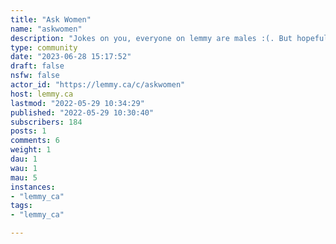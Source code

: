 ```yaml
---
title: "Ask Women" 
name: "askwomen"
description: "Jokes on you, everyone on lemmy are males :(. But hopefully that changes eventually! Crosspost questions for females from there to here!Ask any question and ideally only females answer the question. Males can answer too, but ideally you state that you’re not a female.Related:- lemmy.ca/c/askmen- [ask transgender/non-binary](https://lemmy.ml/c/transgender)"
type: community
date: "2023-06-28 15:17:52"
draft: false
nsfw: false
actor_id: "https://lemmy.ca/c/askwomen"
host: lemmy.ca
lastmod: "2022-05-29 10:34:29"
published: "2022-05-29 10:30:40"
subscribers: 184
posts: 1
comments: 6
weight: 1
dau: 1
wau: 1
mau: 5
instances:
- "lemmy_ca"
tags: 
- "lemmy_ca"

---
```

